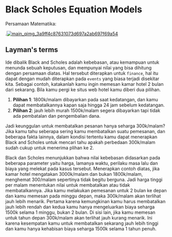 # Black Scholes Equation Models

Persamaan Matematika:

.<a href="https://imgbb.com/"><img src="https://image.ibb.co/fH9YvH/main_qimg_3a9ff4c87631073d697a2ab697f69a54.png" alt="main_qimg_3a9ff4c87631073d697a2ab697f69a54" border="0"></a>

## Layman's terms
Ide dibalik Black and Scholes adalah kebebasan, atau kemampuan untuk menunda sebuah keputusan, dan mempunyai nilai yang bisa dihitung dengan persamaan diatas. Hal tersebut diterapkan untuk `finance`, hal itu dapat dengan mudah diterapkan pada `events` yang biasa terjadi disekitar kita. Sebagai contoh, katakanlah kamu ingin memesan kamar hotel 2 bulan dari sekarang. Bila kamu pergi ke situs web hotel kamu diberi dua pilihan. 

1. **Pilihan 1**: 1800k/malam dibayarkan pada saat kedatangan, dan kamu dapat membatalkannya kapan saja hingga 24 jam sebelum kedatangan. 
2. **Pilihan 2**: jauh lebih murah 1500k/malam segera dibayarkan tapi tidak ada pembatalan dan pengembalian dana. 

Jadi keunggulan untuk membatalkan pesanan hanya seharga 300k/malam? Jika kamu tahu seberapa sering kamu membatalkan suatu pemesanan, dan beberapa fakta lainnya, dalam kondisi tertentu kamu dapat menerapkan Black and Scholes untuk mencari tahu apakah perbedaan 300k/malam sudah cukup untuk menerima plihan ke 2.

Black dan Scholes menunjukkan bahwa nilai kebebasan didasarkan pada beberapa parameter yaitu harga, lamanya waktu, perilaku masa lalu dan biaya yang melekat pada kasus tersebut. Menerapkan contoh diatas, jika kamar hotel mengatakan 3000k/malam dan bukan 1800k/malam, menghemat 300/malam sepertinya tidak begitu berguna. Jadi harga tinggi per malam menentukan nilai untuk membatalkan atau tidak membatalkannya. Jika kamu melakukan pemesanan untuk 2 bulan ke depan dan kamu memesan pada minggu depan, maka 300k/malam akan terlihat jauh lebih menarik. Pertama karena kemungkinan kamu harus membatalkan jauh lebih rendah dan kedua kamu hanya mengeluarkan biaya seharga 1500k selama 1 minggu, bukan 2 bulan. Di sisi lain, jika kamu memesan untuk tahun depan 300k/malam akan terlihat jauh kurang menarik. Ini karena kesempatan kamu untuk membatalkan sekarang jauh lebih tinggi dan kamu hanya kehabisan biaya seharga 1500k selama 1 tahun penuh.
